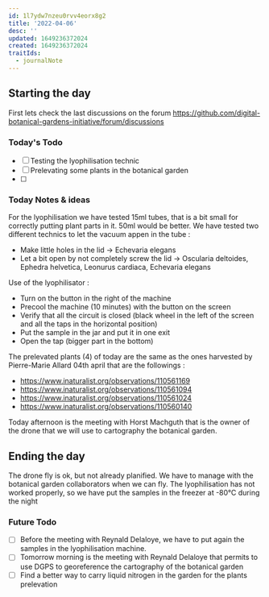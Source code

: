 ```yaml
---
id: 1l7ydw7nzeu0rvv4eorx8g2
title: '2022-04-06'
desc: ''
updated: 1649236372024
created: 1649236372024
traitIds:
  - journalNote
---
```



## Starting the day

First lets check the last discussions on the forum https://github.com/digital-botanical-gardens-initiative/forum/discussions

### Today's Todo 

- [ ] Testing the lyophilisation technic
- [ ] Prelevating some plants in the botanical garden
- [ ]

### Today Notes & ideas
For the lyophilisation we have tested 15ml tubes, that is a bit small for correctly putting plant parts in it. 50ml would be better. We have tested two different technics to let the vacuum appen in the tube :
- Make little holes in the lid -> Echevaria elegans
- Let a bit open by not completely screw the lid -> Oscularia deltoides, Ephedra helvetica, Leonurus cardiaca, Echevaria elegans

Use of the lyophilisator :
- Turn on the button in the right of the machine
- Precool the machine (10 minutes) with the button on the screen
- Verify that all the circuit is closed (black wheel in the left of the screen and all the taps in the horizontal position)
- Put the sample in the jar and put it in one exit
- Open the tap (bigger part in the bottom)

The prelevated plants (4) of today are the same as the ones harvested by Pierre-Marie Allard 04th april that are the followings :
- https://www.inaturalist.org/observations/110561169
- https://www.inaturalist.org/observations/110561094
- https://www.inaturalist.org/observations/110561024
- https://www.inaturalist.org/observations/110560140

Today afternoon is the meeting with Horst Machguth that is the owner of the drone that we will use to cartography the botanical garden.


## Ending the day

The drone fly is ok, but not already planified. We have to manage with the botanical garden collaborators when we can fly. The lyophilisation has not worked properly, so we have put the samples in the freezer at -80°C during the night

### Future Todo

- [ ] Before the meeting with Reynald Delaloye, we have to put again the samples in the lyophilisation machine.
- [ ] Tomorrow morning is the meeting with Reynald Delaloye that permits to use DGPS to georeference the cartography of the botanical garden
- [ ] Find a better way to carry liquid nitrogen in the garden for the plants prelevation
